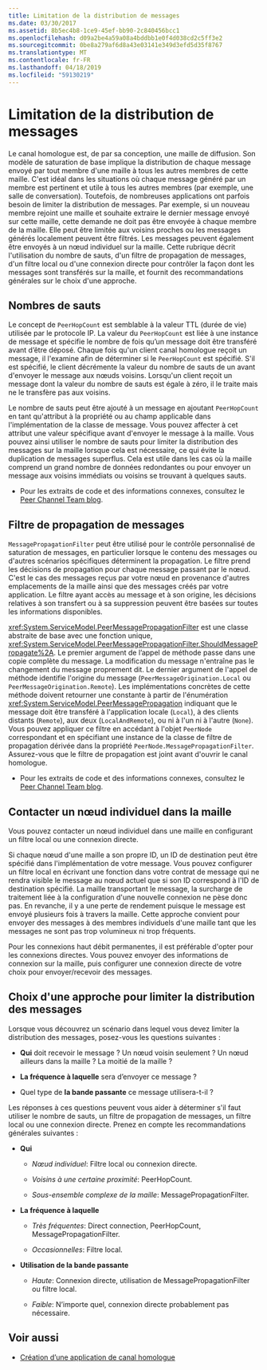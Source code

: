 ```yaml
---
title: Limitation de la distribution de messages
ms.date: 03/30/2017
ms.assetid: 8b5ec4b8-1ce9-45ef-bb90-2c840456bcc1
ms.openlocfilehash: d09a2be4a59a08a4bddbb1e0f4d038cd2c5ff3e2
ms.sourcegitcommit: 0be8a279af6d8a43e03141e349d3efd5d35f8767
ms.translationtype: MT
ms.contentlocale: fr-FR
ms.lasthandoff: 04/18/2019
ms.locfileid: "59130219"
---
```

# <a name="limiting-message-distribution"></a>Limitation de la distribution de messages
Le canal homologue est, de par sa conception, une maille de diffusion. Son modèle de saturation de base implique la distribution de chaque message envoyé par tout membre d'une maille à tous les autres membres de cette maille. C'est idéal dans les situations où chaque message généré par un membre est pertinent et utile à tous les autres membres (par exemple, une salle de conversation). Toutefois, de nombreuses applications ont parfois besoin de limiter la distribution de messages. Par exemple, si un nouveau membre rejoint une maille et souhaite extraire le dernier message envoyé sur cette maille, cette demande ne doit pas être envoyée à chaque membre de la maille. Elle peut être limitée aux voisins proches ou les messages générés localement peuvent être filtrés. Les messages peuvent également être envoyés à un nœud individuel sur la maille. Cette rubrique décrit l'utilisation du nombre de sauts, d'un filtre de propagation de messages, d'un filtre local ou d'une connexion directe pour contrôler la façon dont les messages sont transférés sur la maille, et fournit des recommandations générales sur le choix d'une approche.  
  
## <a name="hop-counts"></a>Nombres de sauts  
 Le concept de `PeerHopCount` est semblable à la valeur TTL (durée de vie) utilisée par le protocole IP. La valeur du `PeerHopCount` est liée à une instance de message et spécifie le nombre de fois qu’un message doit être transféré avant d’être déposé. Chaque fois qu'un client canal homologue reçoit un message, il l'examine afin de déterminer si le `PeerHopCount` est spécifié. S'il est spécifié, le client décrémente la valeur du nombre de sauts de un avant d'envoyer le message aux nœuds voisins. Lorsqu'un client reçoit un message dont la valeur du nombre de sauts est égale à zéro, il le traite mais ne le transfère pas aux voisins.  
  
 Le nombre de sauts peut être ajouté à un message en ajoutant `PeerHopCount` en tant qu'attribut à la propriété ou au champ applicable dans l'implémentation de la classe de message. Vous pouvez affecter à cet attribut une valeur spécifique avant d'envoyer le message à la maille. Vous pouvez ainsi utiliser le nombre de sauts pour limiter la distribution des messages sur la maille lorsque cela est nécessaire, ce qui évite la duplication de messages superflus. Cela est utile dans les cas où la maille comprend un grand nombre de données redondantes ou pour envoyer un message aux voisins immédiats ou voisins se trouvant à quelques sauts.  
  
-   Pour les extraits de code et des informations connexes, consultez le [Peer Channel Team blog](https://go.microsoft.com/fwlink/?LinkID=114531).  
  
## <a name="message-propagation-filter"></a>Filtre de propagation de messages  
 `MessagePropagationFilter` peut être utilisé pour le contrôle personnalisé de saturation de messages, en particulier lorsque le contenu des messages ou d'autres scénarios spécifiques déterminent la propagation. Le filtre prend les décisions de propagation pour chaque message passant par le nœud. C'est le cas des messages reçus par votre nœud en provenance d'autres emplacements de la maille ainsi que des messages créés par votre application. Le filtre ayant accès au message et à son origine, les décisions relatives à son transfert ou à sa suppression peuvent être basées sur toutes les informations disponibles.  
  
 <xref:System.ServiceModel.PeerMessagePropagationFilter> est une classe abstraite de base avec une fonction unique, <xref:System.ServiceModel.PeerMessagePropagationFilter.ShouldMessagePropagate%2A>. Le premier argument de l’appel de méthode passe dans une copie complète du message. La modification du message n'entraîne pas le changement du message proprement dit. Le dernier argument de l'appel de méthode identifie l'origine du message (`PeerMessageOrigination.Local` ou `PeerMessageOrigination.Remote`). Les implémentations concrètes de cette méthode doivent retourner une constante à partir de l'énumération <xref:System.ServiceModel.PeerMessagePropagation> indiquant que le message doit être transféré à l'application locale (`Local`), à des clients distants (`Remote`), aux deux (`LocalAndRemote`), ou ni à l'un ni à l'autre (`None`). Vous pouvez appliquer ce filtre en accédant à l'objet `PeerNode` correspondant et en spécifiant une instance de la classe de filtre de propagation dérivée dans la propriété `PeerNode.MessagePropagationFilter`. Assurez-vous que le filtre de propagation est joint avant d'ouvrir le canal homologue.  
  
-   Pour les extraits de code et des informations connexes, consultez le [Peer Channel Team blog](https://go.microsoft.com/fwlink/?LinkID=114532).  
  
## <a name="contacting-an-individual-node-in-the-mesh"></a>Contacter un nœud individuel dans la maille  
 Vous pouvez contacter un nœud individuel dans une maille en configurant un filtre local ou une connexion directe.  
  
 Si chaque nœud d'une maille a son propre ID, un ID de destination peut être spécifié dans l'implémentation de votre message. Vous pouvez configurer un filtre local en écrivant une fonction dans votre contrat de message qui ne rendra visible le message au nœud actuel que si son ID correspond à l'ID de destination spécifié. La maille transportant le message, la surcharge de traitement liée à la configuration d'une nouvelle connexion ne pèse donc pas. En revanche, il y a une perte de rendement puisque le message est envoyé plusieurs fois à travers la maille. Cette approche convient pour envoyer des messages à des membres individuels d'une maille tant que les messages ne sont pas trop volumineux ni trop fréquents.  
  
 Pour les connexions haut débit permanentes, il est préférable d'opter pour les connexions directes. Vous pouvez envoyer des informations de connexion sur la maille, puis configurer une connexion directe de votre choix pour envoyer/recevoir des messages.  
  
## <a name="choosing-an-approach-for-limiting-message-distribution"></a>Choix d'une approche pour limiter la distribution des messages  
 Lorsque vous découvrez un scénario dans lequel vous devez limiter la distribution des messages, posez-vous les questions suivantes :  
  
-   **Qui** doit recevoir le message ? Un nœud voisin seulement ? Un nœud ailleurs dans la maille ? La moitié de la maille ?  
  
-   **La fréquence à laquelle** sera d’envoyer ce message ?  
  
-   Quel type de **la bande passante** ce message utilisera-t-il ?  
  
 Les réponses à ces questions peuvent vous aider à déterminer s'il faut utiliser le nombre de sauts, un filtre de propagation de messages, un filtre local ou une connexion directe. Prenez en compte les recommandations générales suivantes :  
  
-   **Qui**  
  
    -   *Nœud individuel*:  Filtre local ou connexion directe.  
  
    -   *Voisins à une certaine proximité*:  PeerHopCount.  
  
    -   *Sous-ensemble complexe de la maille*:  MessagePropagationFilter.  
  
-   **La fréquence à laquelle**  
  
    -   *Très fréquentes*:  Direct connection, PeerHopCount, MessagePropagationFilter.  
  
    -   *Occasionnelles*:  Filtre local.  
  
-   **Utilisation de la bande passante**  
  
    -   *Haute*:  Connexion directe, utilisation de MessagePropagationFilter ou filtre local.  
  
    -   *Faible*:  N’importe quel, connexion directe probablement pas nécessaire.  
  
## <a name="see-also"></a>Voir aussi

- [Création d’une application de canal homologue](../../../../docs/framework/wcf/feature-details/building-a-peer-channel-application.md)
